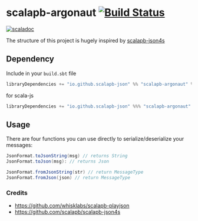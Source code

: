 # scalapb-argonaut [![Build Status](https://travis-ci.org/scalapb-json/scalapb-argonaut.svg?branch=master)](https://travis-ci.org/scalapb-json/scalapb-argonaut)
[![scaladoc](https://javadoc-badge.appspot.com/io.github.scalapb-json/scalapb-argonaut_2.12.svg?label=scaladoc)](https://javadoc-badge.appspot.com/io.github.scalapb-json/scalapb-argonaut_2.12/scalapb_argonaut/index.html?javadocio=true)

The structure of this project is hugely inspired by [scalapb-json4s](https://github.com/scalapb/scalapb-json4s)

## Dependency

Include in your `build.sbt` file

```scala
libraryDependencies += "io.github.scalapb-json" %% "scalapb-argonaut" % "0.1.0"
```

for scala-js

```scala
libraryDependencies += "io.github.scalapb-json" %%% "scalapb-argonaut" % "0.1.0"
```

## Usage

There are four functions you can use directly to serialize/deserialize your messages:

```scala
JsonFormat.toJsonString(msg) // returns String
JsonFormat.toJson(msg): // returns Json

JsonFormat.fromJsonString(str) // return MessageType
JsonFormat.fromJson(json) // return MessageType
```

### Credits

- https://github.com/whisklabs/scalapb-playjson
- https://github.com/scalapb/scalapb-json4s

